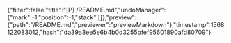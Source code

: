 {"filter":false,"title":"[P] /README.md","undoManager":{"mark":-1,"position":-1,"stack":[]},"preview":{"path":"/README.md","previewer":"previewMarkdown"},"timestamp":1568122083012,"hash":"da39a3ee5e6b4b0d3255bfef95601890afd80709"}